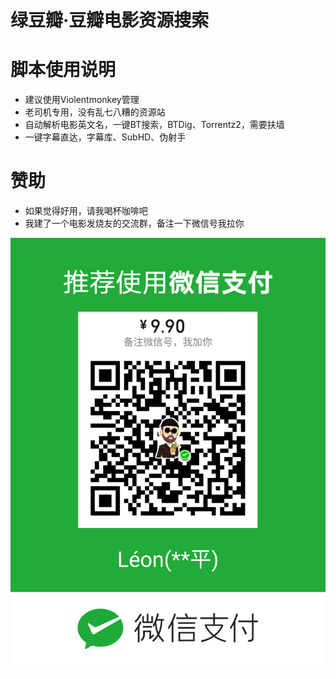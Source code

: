 # 绿豆瓣·豆瓣电影资源搜索

# 脚本使用说明
* 建议使用Violentmonkey管理
* 老司机专用，没有乱七八糟的资源站
* 自动解析电影英文名，一键BT搜索，BTDig、Torrentz2，需要扶墙
* 一键字幕直达，字幕库、SubHD、伪射手
<!--* 添加IMDB等评分信息-->
# 赞助
* 如果觉得好用，请我喝杯咖啡吧
* 我建了一个电影发烧友的交流群，备注一下微信号我拉你

![](./d7174958-08f5-41ae-b48e-0d350dfdc8ef.png)
